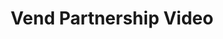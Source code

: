 ---
title: Vend Partnership Video
categories:
- getting-started
tags:
- ecommerce
hero-video: BucocRnX6N0
hero-image: 
hero-quote: 
length: 12 Minute Watch
is-partner: 
layout: partner
noindex: true
---